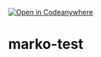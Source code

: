[![Open in Codeanywhere](https://codeanywhere.com/img/open-in-codeanywhere-btn.svg)](https://app.codeanywhere.com/#https://github.com/marko-baric-ca/marko-test)

# marko-test